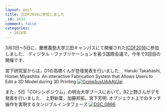 ```yaml
---
layout: post
title: ICDF2016に参加しました
_id: 1632
comment: false
categories:
  - 2016年
---
```


3月3日～5日に，慶應義塾大学三田キャンパスにて開催された[ICDF2016](http://iith.ac.in/~icdf16/ "ICDF2016")に参加しました．
ディジタル・ファブリケーションを扱う国際会議で，今年で2回目の開催です．

宮下研究室からは，D1の高橋くんが登壇発表を行いました．
Haruki Takahashi, Homei Miyashita.
An interactive Fabrication System that Allows Users to Edit a 3D Model during 3D Printing
[![Ccmp5usUAAAVJai](/wp-content/uploads/2016/03/Ccmp5usUAAAVJai.jpg)](/wp-content/uploads/2016/03/Ccmp5usUAAAVJai.jpg)

また，5日「COIシンポジウム」の明治大学ブースにおいて，B2上野さんがデモ発表を行いました．
上野新葉，加藤邦拓，宮下芳明. オブジェクト上でのタッチ操作を実現するタンジブルインタフェース
[![DSC_0866](/wp-content/uploads/2016/03/DSC_0866.jpg)](/wp-content/uploads/2016/03/DSC_0866.jpg)
